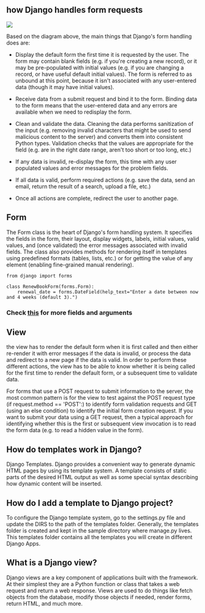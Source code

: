 ## how Django handles form requests 

![](https://developer.mozilla.org/en-US/docs/Learn/Server-side/Django/Forms/form_handling_-_standard.png)


Based on the diagram above, the main things that Django's form handling does are:

- Display the default form the first time it is requested by the user.
The form may contain blank fields (e.g. if you're creating a new record), or it may be pre-populated with initial values (e.g. if you are changing a record, or have useful default initial values).
The form is referred to as unbound at this point, because it isn't associated with any user-entered data (though it may have initial values).

- Receive data from a submit request and bind it to the form.
Binding data to the form means that the user-entered data and any errors are available when we need to redisplay the form.

- Clean and validate the data.
Cleaning the data performs sanitization of the input (e.g. removing invalid characters that might be used to send malicious content to the server) and converts them into consistent Python types.
Validation checks that the values are appropriate for the field (e.g. are in the right date range, aren't too short or too long, etc.)

- If any data is invalid, re-display the form, this time with any user populated values and error messages for the problem fields.

- If all data is valid, perform required actions (e.g. save the data, send an email, return the result of a search, upload a file, etc.)

- Once all actions are complete, redirect the user to another page.


## Form
The Form class is the heart of Django's form handling system. It specifies the fields in the form, their layout, display widgets, labels, initial values, valid values, and (once validated) the error messages associated with invalid fields. The class also provides methods for rendering itself in templates using predefined formats (tables, lists, etc.) or for getting the value of any element (enabling fine-grained manual rendering).

```
from django import forms

class RenewBookForm(forms.Form):
    renewal_date = forms.DateField(help_text="Enter a date between now and 4 weeks (default 3).")

```

### Check [this](https://developer.mozilla.org/en-US/docs/Learn/Server-side/Django/Forms) for more fields and arguments 


## View

the view has to render the default form when it is first called and then either re-render it with error messages if the data is invalid, or process the data and redirect to a new page if the data is valid. In order to perform these different actions, the view has to be able to know whether it is being called for the first time to render the default form, or a subsequent time to validate data. 

For forms that use a POST request to submit information to the server, the most common pattern is for the view to test against the POST request type (if request.method == 'POST':) to identify form validation requests and GET (using an else condition) to identify the initial form creation request. If you want to submit your data using a GET request, then a typical approach for identifying whether this is the first or subsequent view invocation is to read the form data (e.g. to read a hidden value in the form).


## How do templates work in Django?
Django Templates. Django provides a convenient way to generate dynamic HTML pages by using its template system. A template consists of static parts of the desired HTML output as well as some special syntax describing how dynamic content will be inserted.


## How do I add a template to Django project?
To configure the Django template system, go to the settings.py file and update the DIRS to the path of the templates folder. Generally, the templates folder is created and kept in the sample directory where manage.py lives. This templates folder contains all the templates you will create in different Django Apps.


## What is a Django view?
Django views are a key component of applications built with the framework. At their simplest they are a Python function or class that takes a web request and return a web response. Views are used to do things like fetch objects from the database, modify those objects if needed, render forms, return HTML, and much more.